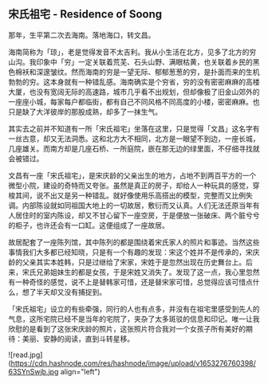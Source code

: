 ## 宋氏祖宅 - Residence of Soong

那年，生平第二次去海南。落地海口，转文昌。

海南简称为「琼」，老是觉得发音不太吉利。我从小生活在北方，见多了北方的穷山沟。我印象中「穷」一定关联着荒芜、石头山野、满眼枯黄，也关联着乡民的黑色棉袄和深邃皱纹。然而海南的穷是一望无际、郁郁葱葱的穷，是扑面而来的生机勃勃的穷。这本身就有一种错乱感。海南确实是个穷省，穷的没有密密麻麻的高楼大厦，也没有宽阔无际的高速路，城市几乎看不出规划，但却像极了旧金山郊外的一座座小城，每家每户都临街，都有自己不同风格不同高度的小楼，密密麻麻。也只是缺了大洋彼岸的那股成熟，却多了一抹生气。

其实去之前并不知道有一所「宋氏祖宅」坐落在这里，只是觉得「文昌」这名字有一丝古意，却又无法洞悉。这和北方大不相同，北方是一眼望不到边，一座长城，几座雄关。而南方却是几座石桥、一所庭院，嵌在那无边的绿里面，不仔细寻找就会被错过。

文昌有一座「宋氏祖宅」，是宋庆龄的父亲出生的地方，占地不到两百平方的一个微型小院，建设的奇特而又夸张。虽然是真正的房子，却给人一种玩具的感觉，穿梭其间，说不出又是另一种错乱。就好像使用乐高搭出的模型，完整而又比例失调。内部陈设就如同祖国大地上的一切故居，敷衍而又认真。人们无法还原当年有人居住时的室内陈设，却又不甘心留下一座空房，于是便放一张破床、两个脏兮兮的柜子，也许还会有一口缸。这便组成了一座故居。

故居配套了一座陈列馆，其中陈列的都是围绕着宋氏家人的照片和事迹。当然这些事情我们大多都已经知晓，只是有一个有趣的发现：宋这个姓并不是传承的，宋庆龄的父亲其实本姓韩，只是过继给了宋家，宋姓于是忽然出现在历史舞台上。后来，宋氏兄弟姐妹生的都是女孩，于是宋姓又消失了。发现了这一点，我心里忽然有一种奇怪的感觉，说不上是替韩家可惜，还是替宋家可惜，总觉得应该可惜点什么，想了半天却又没有捕捉到。

「宋氏祖宅」设立的有些牵强，同行的人也有点多，并没有在祖宅里感受到先人的气息，这所宅院已经不是当年的宅院了，夹杂了太多斑驳的信息和印记。唯一让我欣慰的是看到了这张宋庆龄的照片，这张照片符合我对一个女孩子所有美好的期待：美丽、安静的阅读，直到斗转星移。

![read.jpg](https://cdn.hashnode.com/res/hashnode/image/upload/v1653276760398/63SYnSwjb.jpg align="left")

